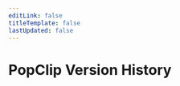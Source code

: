```yaml
---
editLink: false
titleTemplate: false
lastUpdated: false
---
```

<script setup>
import Changelog from '/src/Changelog.vue'
</script>

# PopClip Version History

<Changelog />
